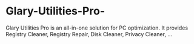 # Glary-Utilities-Pro-
Glary Utilities Pro is an all-in-one solution for PC optimization. It provides Registry Cleaner, Registry Repair, Disk Cleaner, Privacy Cleaner, ...
